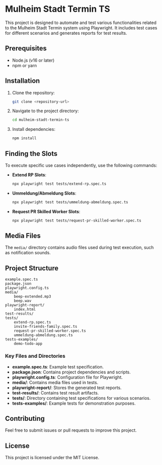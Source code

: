 # Mulheim Stadt Termin TS

This project is designed to automate and test various functionalities related to the Mulheim Stadt Termin system using Playwright. It includes test cases for different scenarios and generates reports for test results.

## Prerequisites

- Node.js (v16 or later)
- npm or yarn

## Installation

1. Clone the repository:
   ```bash
   git clone <repository-url>
   ```
2. Navigate to the project directory:
   ```bash
   cd mulheim-stadt-termin-ts
   ```
3. Install dependencies:
   ```bash
   npm install
   ```


## Finding the Slots

To execute specific use cases independently, use the following commands:

- **Extend RP Slots**:
  ```bash
  npx playwright test tests/extend-rp.spec.ts
  ```

- **Ummeldung/Abmeldung Slots**:
  ```bash
  npx playwright test tests/ummeldung-abmeldung.spec.ts
  ```

- **Request PR Skilled Worker Slots**:
  ```bash
  npx playwright test tests/request-pr-skilled-worker.spec.ts
  ```

## Media Files

The `media/` directory contains audio files used during test execution, such as notification sounds.

## Project Structure

```
example.spec.ts
package.json
playwright.config.ts
media/
    beep-extended.mp3
    beep.wav
playwright-report/
    index.html
test-results/
tests/
    extend-rp.spec.ts
    invite-friends-family.spec.ts
    request-pr-skilled-worker.spec.ts
    ummeldung-abmeldung.spec.ts
tests-examples/
    demo-todo-app
```

### Key Files and Directories

- **example.spec.ts**: Example test specification.
- **package.json**: Contains project dependencies and scripts.
- **playwright.config.ts**: Configuration file for Playwright.
- **media/**: Contains media files used in tests.
- **playwright-report/**: Stores the generated test reports.
- **test-results/**: Contains test result artifacts.
- **tests/**: Directory containing test specifications for various scenarios.
- **tests-examples/**: Example tests for demonstration purposes.

## Contributing

Feel free to submit issues or pull requests to improve this project.

## License

This project is licensed under the MIT License.